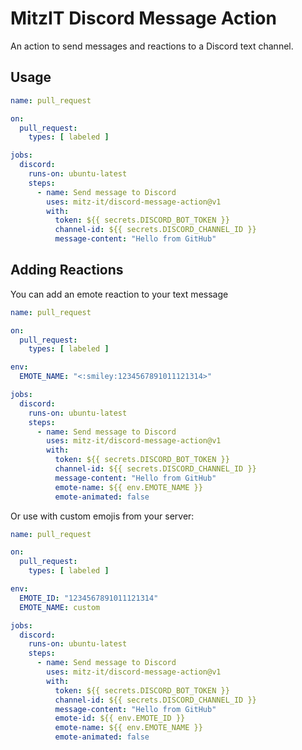 # MitzIT Discord Message Action

An action to send messages and reactions to a Discord text channel.

## Usage

```yaml
name: pull_request

on:
  pull_request:
    types: [ labeled ]

jobs:
  discord:
    runs-on: ubuntu-latest
    steps:
      - name: Send message to Discord
        uses: mitz-it/discord-message-action@v1
        with:
          token: ${{ secrets.DISCORD_BOT_TOKEN }}
          channel-id: ${{ secrets.DISCORD_CHANNEL_ID }}
          message-content: "Hello from GitHub"
```

## Adding Reactions

You can add an emote reaction to your text message

```yaml
name: pull_request

on:
  pull_request:
    types: [ labeled ]

env:
  EMOTE_NAME: "<:smiley:1234567891011121314>"

jobs:
  discord:
    runs-on: ubuntu-latest
    steps:
      - name: Send message to Discord
        uses: mitz-it/discord-message-action@v1
        with:
          token: ${{ secrets.DISCORD_BOT_TOKEN }}
          channel-id: ${{ secrets.DISCORD_CHANNEL_ID }}
          message-content: "Hello from GitHub"
          emote-name: ${{ env.EMOTE_NAME }}
          emote-animated: false
```
Or use with custom emojis from your server:

```yaml
name: pull_request

on:
  pull_request:
    types: [ labeled ]

env:
  EMOTE_ID: "1234567891011121314"
  EMOTE_NAME: custom

jobs:
  discord:
    runs-on: ubuntu-latest
    steps:
      - name: Send message to Discord
        uses: mitz-it/discord-message-action@v1
        with:
          token: ${{ secrets.DISCORD_BOT_TOKEN }}
          channel-id: ${{ secrets.DISCORD_CHANNEL_ID }}
          message-content: "Hello from GitHub"
          emote-id: ${{ env.EMOTE_ID }}
          emote-name: ${{ env.EMOTE_NAME }}
          emote-animated: false
```